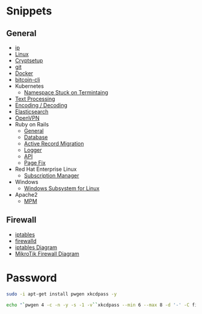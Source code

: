 # Snippets

## General
* [ip](md-files/ip.md)
* [Linux](md-files/linux.md)
* [Cryptsetup](md-files/cryptsetup.md)
* [git](md-files/git.md)
* [Docker](md-files/docker.md)
* [bitcoin-cli](md-files/bitcoin-cli.md)
* Kubernetes
  * [Namespace Stuck on Termintaing](md-files/namespace-stuck-on-termintaing.md)
* [Text Processing](md-files/text-processing.md)
* [Encoding / Decoding](md-files/encoding-decoding.md)
* [Elasticsearch](md-files/elasticsearch.md)
* [OpenVPN](md-files/openvpn.md)
* Ruby on Rails
  * [General](md-files/ruby-on-rails-general.md)
  * [Database](md-files/ruby-on-rails-database.md)
  * [Active Record Migration](md-files/ruby-on-rails-active-record-migration.md)
  * [Logger](md-files/ruby-on-rails-logger.md)
  * [API](md-files/ruby-on-rails-api.md)
  * [Page Fix](md-files/ruby-on-rails-page-fix.md)
* Red Hat Enterprise Linux
  * [Subscription Manager](md-files/rhel-subscription-manager.md)
* Windows
  * [Windows Subsystem for Linux](md-files/windows-wsl.md)
* Apache2
  * [MPM](md-files/apache2-mpm.md)

## Firewall

* [iptables](md-files/iptables.md)
* [firewalld](md-files/firewalld.md)
* [iptables Diagram](md-files/iptables-diagram.md)
* [MikroTik Firewall Diagram](md-files/mikrotik-firewall-diagram.md)

# Password
```bash
sudo -i apt-get install pwgen xkcdpass -y

echo "`pwgen 4 -c -n -y -s -1 -v``xkcdpass --min 6 --max 8 -d '-' -C first -n 2 -c 1``pwgen 4 -c -n -y -s -1 -v`"
```
